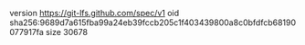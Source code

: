 version https://git-lfs.github.com/spec/v1
oid sha256:9689d7a615fba99a24eb39fccb205c1f403439800a8c0bfdfcb68190077917fa
size 30678
